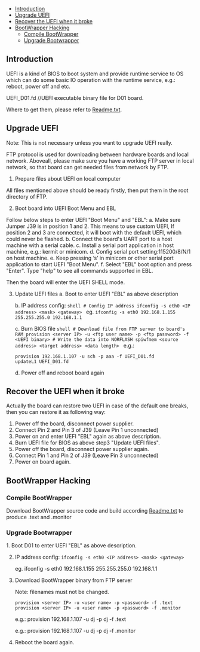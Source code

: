 * [Introduction](#1)
* [Upgrade UEFI](#2)
* [Recover the UEFI when it broke](#3)
* [BootWrapper Hacking](#4)
   * [Compile BootWrapper](#4.1)
   * [Upgrade Bootwrapper](#4.1)


<h2 id="1">Introduction</h2>

UEFI is a kind of BIOS to boot system and provide runtime service to OS which can do some basic IO operation with the runtime service, e.g.: reboot, power off and etc.

UEFI_D01.fd         //UEFI executable binary file for D01 board.

Where to get them, please refer to [Readme.txt](https://github.com/tianjiaoling/estuary/blob/mark/doc/Readme.4D01.md).

<h2 id="2">Upgrade UEFI</h2>

Note: This is not necessary unless you want to upgrade UEFI really.

FTP protocol is used for downloading between hardware boards and local network. Aboveall, please make sure you have a working FTP server in local network, so that board can get needed files from network by FTP.

1. Prepare files about UEFI on local computer

All files mentioned above should be ready firstly, then put them in the root directory of FTP.

2. Boot board into UEFI Boot Menu and EBL

Follow below steps to enter UEFI "Boot Menu" and "EBL":
    a. Make sure Jumper J39 is in position 1 and 2.
       This means to use custom UEFI, If position 2 and 3 are connected, it will boot with the default UEFI, which could never be flashed.
    b. Connect the board's UART port to a host machine with a serial cable.
    c. Install a serial port application in host machine, e.g.: kermit or minicom.
    d. Config serial port setting:115200/8/N/1 on host machine.
    e. Keep pressing ‘s’ in minicom or other serial port application to start UEFI "Boot Menu".
    f. Select "EBL" boot option and press "Enter".
       Type "help" to see all commands supported in EBL.
      
Then the board will enter the UEFI SHELL mode.

3. Update UEFI files
   a. Boot to enter UEFI "EBL" as above description
     
   b. IP address config:
        ```shell
        # Config IP address
        ifconfig -s eth0 <IP address> <mask> <gateway>
        ```
        eg. 
        `ifconfig -s eth0 192.168.1.155 255.255.255.0 192.168.1.1`
    
   c. Burn BIOS file
       ```shell
       # Download file from FTP server to board's RAM
       provision <server IP> -u <ftp user name> -p <ftp password> -f <UEFI binary>
       # Write the data into NORFLASH
       spiwfmem <source address> <target address> <data length>
       ```
       e.g.: 
       
       provision 192.168.1.107 -u sch -p aaa -f UEFI_D01.fd
       updateL1 UEFI_D01.fd

   d. Power off and reboot board again

<h2 id="3">Recover the UEFI when it broke</h2>

Actually the board can restore two UEFI in case of the default one breaks, then you can restore it as following way:

 1. Power off the board, disconnect power supplier.<br>
 2. Connect Pin 2 and Pin 3 of J39 (Leave Pin 1 unconnected)<br>
 3. Power on and enter UEFI "EBL" again as above description.<br>
 4. Burn UEFI file for BIOS as above step3 "Update UEFI files".<br>
 5. Power off the board, disconnect power supplier again.<br>
 6. Connect Pin 1 and Pin 2 of J39 (Leave Pin 3 unconnected)<br>
 7. Power on board again.

<h2 id="4">BootWrapper Hacking</h2>

<h3 id="4.1">Compile BootWrapper</h3>

 Download BootWrapper source code and build according [Readme.txt](https://github.com/tianjiaoling/estuary/blob/mark/doc/Readme.4D01.md) to produce .text and .monitor

<h3 id="4.1">Upgrade Bootwrapper</h3>
1. Boot D01 to enter UEFI "EBL" as above description.

2. IP address config:
    `ifconfig -s eth0 <IP address> <mask> <gateway>`

    eg. ifconfig -s eth0 192.168.1.155 255.255.255.0 192.168.1.1
    
3. Download BootWrapper binary from FTP server
        
    Note: filenames must not be changed.
    ```shell
    provision <server IP> -u <user name> -p <password> -f .text
    provision <server IP> -u <user name> -p <password> -f .monitor
    ```
    e.g.: provision 192.168.1.107 -u dj -p dj -f .text
    
    e.g.: provision 192.168.1.107 -u dj -p dj -f .monitor

4. Reboot the board again.
